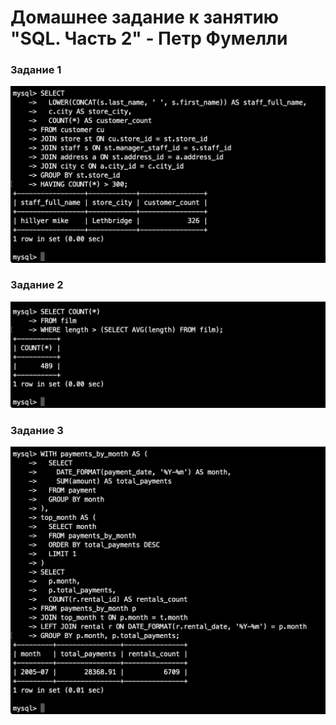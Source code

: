 # Домашнее задание к занятию "SQL. Часть 2" - Петр Фумелли

### Задание 1

![alt text](https://github.com/PeterFumelli/SQL.2/blob/main/img/1.png)

### Задание 2

![alt text](https://github.com/PeterFumelli/SQL.2/blob/main/img/2.png)

### Задание 3

![alt text](https://github.com/PeterFumelli/SQL.2/blob/main/img/3.png)


